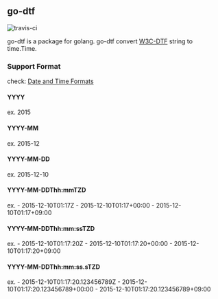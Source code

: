 ## go-dtf

![travis-ci](https://travis-ci.org/yterajima/go-dtf.svg?branch=master)

go-dtf is a package for golang. go-dtf convert [W3C-DTF](http://www.w3.org/TR/NOTE-datetime) string to time.Time.

### Support Format

check: [Date and Time Formats](http://www.w3.org/TR/NOTE-datetime)

#### YYYY

ex. 2015

#### YYYY-MM

ex. 2015-12

#### YYYY-MM-DD

ex. 2015-12-10

#### YYYY-MM-DDThh:mmTZD

ex.
    - 2015-12-10T01:17Z
    - 2015-12-10T01:17+00:00
    - 2015-12-10T01:17+09:00

#### YYYY-MM-DDThh:mm:ssTZD

ex.
    - 2015-12-10T01:17:20Z
    - 2015-12-10T01:17:20+00:00
    - 2015-12-10T01:17:20+09:00

#### YYYY-MM-DDThh:mm:ss.sTZD

ex.
    - 2015-12-10T01:17:20.123456789Z
    - 2015-12-10T01:17:20.123456789+00:00
    - 2015-12-10T01:17:20.123456789+09:00
